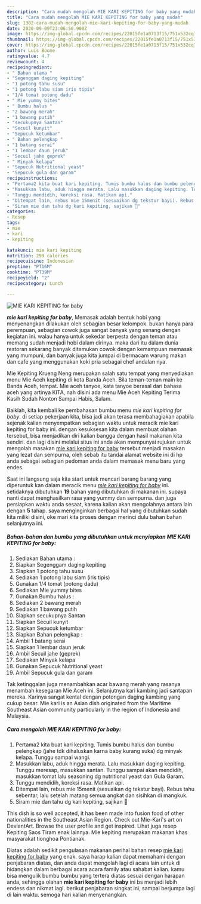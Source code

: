 ```yaml
---
description: "Cara mudah mengolah MIE KARI KEPITING for baby yang mudah"
title: "Cara mudah mengolah MIE KARI KEPITING for baby yang mudah"
slug: 1302-cara-mudah-mengolah-mie-kari-kepiting-for-baby-yang-mudah
date: 2020-09-09T23:06:50.900Z
image: https://img-global.cpcdn.com/recipes/22015fe1a0713f15/751x532cq70/mie-kari-kepiting-for-baby-foto-resep-utama.jpg
thumbnail: https://img-global.cpcdn.com/recipes/22015fe1a0713f15/751x532cq70/mie-kari-kepiting-for-baby-foto-resep-utama.jpg
cover: https://img-global.cpcdn.com/recipes/22015fe1a0713f15/751x532cq70/mie-kari-kepiting-for-baby-foto-resep-utama.jpg
author: Luis Boone
ratingvalue: 4.7
reviewcount: 4
recipeingredient:
- " Bahan utama "
- "Segenggam daging kepiting"
- "1 potong tahu susu"
- "1 potong labu siam iris tipis"
- "1/4 tomat potong dadu"
- " Mie yummy bites"
- " Bumbu halus "
- "2 bawang merah"
- "1 bawang putih"
- "secukupnya Santan"
- "Secuil kunyit"
- "Sepucuk ketumbar"
- " Bahan pelengkap "
- "1 batang serai"
- "1 lembar daun jeruk"
- "Secuil jahe geprek"
- " Minyak kelapa"
- "Sepucuk Nutritional yeast"
- "Sepucuk gula dan garam"
recipeinstructions:
- "Pertama2 kita buat kari kepiting. Tumis bumbu halus dan bumbu pelengkap (jahe tdk dihaluskan karna baby kurang suka) dg minyak kelapa. Tunggu sampai wangi."
- "Masukkan labu, aduk hingga merata. Lalu masukkan daging kepiting. Tunggu meresap, masukkan santan. Tunggu sampai akan mendidih, masukkan tomat lalu seasoning dg nutritional yeast dan Gula Garam."
- "Tunggu mendidih, koreksi rasa. Matikan api."
- "Ditempat lain, rebus mie 15menit (sesuaikan dg tekstur bayi). Rebus tahu sebentar, lalu setelah matang semua angkat dan sisihkan di mangkuk."
- "Siram mie dan tahu dg kari kepiting, sajikan 🥰"
categories:
- Resep
tags:
- mie
- kari
- kepiting

katakunci: mie kari kepiting 
nutrition: 299 calories
recipecuisine: Indonesian
preptime: "PT16M"
cooktime: "PT39M"
recipeyield: "2"
recipecategory: Lunch

---
```



![MIE KARI KEPITING for baby](https://img-global.cpcdn.com/recipes/22015fe1a0713f15/751x532cq70/mie-kari-kepiting-for-baby-foto-resep-utama.jpg)

<b><i>mie kari kepiting for baby</i></b>, Memasak adalah bentuk hobi yang menyenangkan dilakukan oleh sebagian besar kelompok. bukan hanya para perempuan, sebagian cowok juga sangat banyak yang senang dengan kegiatan ini. walau hanya untuk sekedar berpesta dengan teman atau memang sudah menjadi hobi dalam dirinya. maka dari itu dalam dunia restoran sekarang banyak ditemukan cowok dengan kemampuan memasak yang mumpuni, dan banyak juga kita jumpai di bermacam warung makan dan cafe yang menggunakan koki pria sebagai chef andalan nya.

Mie Kepiting Krueng Neng merupakan salah satu tempat yang menyediakan menu Mie Aceh kepiting di kota Banda Aceh. Bila teman-teman main ke Banda Aceh, tempat. Mie aceh tanyoe, kata tanyoe berasal dari bahasa aceh yang artinya KITA, nah disini ada menu Mie Aceh Kepiting Terima Kasih Sudah Nonton Sampai Habis, Salam.

Baiklah, kita kembali ke pembahasan bumbu menu <i>mie kari kepiting for baby</i>. di setiap pekerjaan kita, bisa jadi akan terasa membahagiakan apabila sejenak kalian menyempatkan sebagian waktu untuk meracik mie kari kepiting for baby ini. dengan kesuksesan kita dalam membuat olahan tersebut, bisa menjadikan diri kalian bangga dengan hasil makanan kita sendiri. dan lagi disini melalui situs ini anda akan mempunyai rujukan untuk mengolah masakan <u>mie kari kepiting for baby</u> tersebut menjadi masakan yang lezat dan sempurna, oleh sebab itu tandai alamat website ini di hp anda sebagai sebagian pedoman anda dalam memasak menu baru yang endes.


Saat ini langsung saja kita start untuk mencari barang barang yang diperuntuk kan dalam meracik menu <u><i>mie kari kepiting for baby</i></u> ini. setidaknya dibutuhkan <b>19</b> bahan yang dibutuhkan di makanan ini. supaya nanti dapat menghasilkan rasa yang yummy dan sempurna. dan juga persiapkan waktu anda sesaat, karena kalian akan mengolahnya antara lain dengan <b>5</b> tahap. saya menginginkan berbagai hal yang dibutuhkan sudah kita miliki disini, oke mari kita proses dengan merinci dulu bahan bahan selanjutnya ini.

<!--inarticleads1-->

##### Bahan-bahan dan bumbu yang dibutuhkan untuk menyiapkan MIE KARI KEPITING for baby:

1. Sediakan  Bahan utama :
1. Siapkan Segenggam daging kepiting
1. Siapkan 1 potong tahu susu
1. Sediakan 1 potong labu siam (iris tipis)
1. Gunakan 1/4 tomat (potong dadu)
1. Sediakan  Mie yummy bites
1. Gunakan  Bumbu halus :
1. Sediakan 2 bawang merah
1. Sediakan 1 bawang putih
1. Siapkan secukupnya Santan
1. Siapkan Secuil kunyit
1. Siapkan Sepucuk ketumbar
1. Siapkan  Bahan pelengkap :
1. Ambil 1 batang serai
1. Siapkan 1 lembar daun jeruk
1. Ambil Secuil jahe (geprek)
1. Sediakan  Minyak kelapa
1. Gunakan Sepucuk Nutritional yeast
1. Ambil Sepucuk gula dan garam


Tak ketinggalan juga menambahkan acar bawang merah yang rasanya menambah kesegaran Mie Aceh ini. Selanjutnya kari kambing jadi santapan mereka. Karinya sangat kental dengan potongan daging kambing yang cukup besar. Mie kari is an Asian dish originated from the Maritime Southeast Asian community particularly in the region of Indonesia and Malaysia. 

<!--inarticleads2-->

##### Cara mengolah MIE KARI KEPITING for baby:

1. Pertama2 kita buat kari kepiting. Tumis bumbu halus dan bumbu pelengkap (jahe tdk dihaluskan karna baby kurang suka) dg minyak kelapa. Tunggu sampai wangi.
1. Masukkan labu, aduk hingga merata. Lalu masukkan daging kepiting. Tunggu meresap, masukkan santan. Tunggu sampai akan mendidih, masukkan tomat lalu seasoning dg nutritional yeast dan Gula Garam.
1. Tunggu mendidih, koreksi rasa. Matikan api.
1. Ditempat lain, rebus mie 15menit (sesuaikan dg tekstur bayi). Rebus tahu sebentar, lalu setelah matang semua angkat dan sisihkan di mangkuk.
1. Siram mie dan tahu dg kari kepiting, sajikan 🥰


This dish is so well accepted, it has been made into fusion food of other nationalities in the Southeast Asian Region. Check out Mie-Kari&#39;s art on DeviantArt. Browse the user profile and get inspired. Lihat juga resep Kepiting Saos Tiram enak lainnya. Mie kepiting merupakan makanan khas masyarakat tionghoa Pontianak. 

Diatas adalah sedikit pengulasan makanan perihal bahan resep <u>mie kari kepiting for baby</u> yang enak. saya harap kalian dapat memahami dengan penjabaran diatas, dan anda dapat mengolah lagi di acara lain untuk di hidangkan dalam berbagai acara acara family atau sahabat kalian. kamu bisa mengulik bumbu bumbu yang tertera diatas sesuai dengan harapan anda, sehingga olahan <b>mie kari kepiting for baby</b> ini bs menjadi lebih endess dan nikmat lagi. berikut penjabaran singkat ini, sampai berjumpa lagi di lain waktu. semoga hari kalian menyenangkan.
